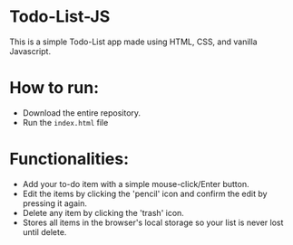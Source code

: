 # Todo-List-JS
This is a simple Todo-List app made using HTML, CSS, and vanilla Javascript. 

# How to run:
* Download the entire repository.
* Run the `index.html` file

# Functionalities:
* Add your to-do item with a simple mouse-click/Enter button.
* Edit the items by clicking the 'pencil' icon and confirm the edit by pressing it again.
* Delete any item by clicking the 'trash' icon.
* Stores all items in the browser's local storage so your list is never lost until delete.
